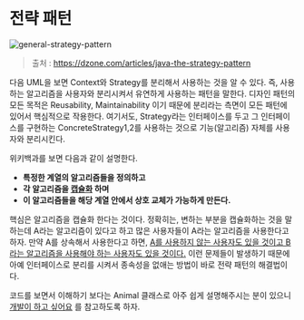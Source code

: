 # 전략 패턴

![general-strategy-pattern](https://user-images.githubusercontent.com/35518072/39158824-2258c276-479d-11e8-9e6d-7d2674db6202.png)

> 출처 : https://dzone.com/articles/java-the-strategy-pattern

다음 UML을 보면 Context와 Strategy를 분리해서 사용하는 것을 알 수 있다. 즉, 사용하는 알고리즘을 사용자와 분리시켜서 유연하게 사용하는 패턴을 말한다. 디자인 패턴의 모든 목적은 Reusability, Maintainability 이기 때문에 분리라는 측면이 모든 패턴에 있어서 핵심적으로 작용한다. 여기서도, Strategy라는 인터페이스를 두고 그 인터페이스를 구현하는 ConcreteStrategy1,2를 사용하는 것으로 기능(알고리즘) 자체를 사용자와 분리시킨다.

위키백과를 보면 다음과 같이 설명한다.

* **특정한 계열의 알고리즘들을 정의하고**
* **각 알고리즘을 <u>캡슐화</u> 하며**
* **이 알고리즘들을 해당 계열 안에서 상호 교체가 가능하게 만든다.**

핵심은 알고리즘을 캡슐화 한다는 것이다. 정확히는, 변하는 부분을 캡슐화하는 것을 말하는데 A라는 알고리즘이 있다고 하고 많은 사용자들이 A라는 알고리즘을 사용한다고 하자. 만약 A를 상속해서  사용한다고 하면, <u>A를 사용하지 않는 사용자도 있을 것이고 B라는 알고리즘을 사용해야 하는 사용자도 있을 것이다.</u> 이런 문제들이 발생하기 때문에 아예 인터페이스로 분리를 시켜서 종속성을 없애는 방법이 바로 전략 패턴의 해결법이다.

코드를 보면서 이해하기 보다는 Animal 클래스로 아주 쉽게 설명해주시는 분이 있으니 [개발이 하고 싶어요](http://hyeonstorage.tistory.com/146) 를 참고하도록 하자.